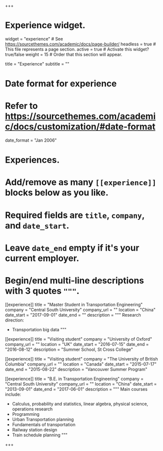 +++
# Experience widget.
widget = "experience"  # See https://sourcethemes.com/academic/docs/page-builder/
headless = true  # This file represents a page section.
active = true  # Activate this widget? true/false
weight = 15  # Order that this section will appear.

title = "Experience"
subtitle = ""

# Date format for experience
#   Refer to https://sourcethemes.com/academic/docs/customization/#date-format
date_format = "Jan 2006"

# Experiences.
#   Add/remove as many `[[experience]]` blocks below as you like.
#   Required fields are `title`, `company`, and `date_start`.
#   Leave `date_end` empty if it's your current employer.
#   Begin/end multi-line descriptions with 3 quotes `"""`.
[[experience]]
  title = "Master Student in Transportation Engineering"
  company = "Central South University"
  company_url = ""
  location = "China"
  date_start = "2017-09-01"
  date_end = ""
  description = """
  Research direction:
  
  * Transportation big data
  """

[[experience]]
  title = "Visiting student"
  company = "University of Oxford"
  company_url = ""
  location = "UK"
  date_start = "2016-07-15"
  date_end = "2016-08-12"
  description = "Summer School, St Cross College"

[[experience]]
  title = "Visiting student"
  company = "The University of British Columbia"
  company_url = ""
  location = "Canada"
  date_start = "2015-07-17"
  date_end = "2015-08-22"
  description = "Vancouver Summer Program"

[[experience]]
  title = "B.E. in Transportation Engineering"
  company = "Central South University"
  company_url = ""
  location = "China"
  date_start = "2013-09-01"
  date_end = "2017-06-01"
  description = """
  Main courses include:
  
  * Calculus, probability and statistics, linear algebra, physical science, operations research
  * Programming
  * Urban Transportation planning
  * Fundamentals of transportation
  * Railway station design
  * Train schedule planning
  """

+++
